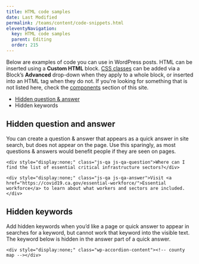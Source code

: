```yaml
---
title: HTML code samples
date: Last Modified 
permalink: /teams/content/code-snippets.html
eleventyNavigation:
  key: HTML code samples
  parent: Editing
  order: 215
---
```


Below are examples of code you can use in WordPress posts. HTML can be inserted using a **Custom HTML** block. [CSS classes](https://teamdocs.covid19.ca.gov/teams/content/classes.html) can be added via a Block’s **Advanced** drop-down when they apply to a whole block, or inserted into an HTML tag when they do not. If you're looking for something that is not listed here, check the [components](https://teamdocs.covid19.ca.gov/components/) section of this site.

* [Hidden question & answer](#hidden-question-and-answer)
* Hidden keywords

## Hidden question and answer

You can create a question & answer that appears as a quick answer in site search, but does not appear on the page. Use this sparingly, as most questions & answers would benefit people if they are seen on pages.

```
<div style="display:none;" class="js-qa js-qa-question">Where can I find the list of essential critical infrastructure sectors?</div>

<div style="display:none;" class="js-qa js-qa-answer">Visit <a href="https://covid19.ca.gov/essential-workforce/">Essential workforce</a> to learn about what workers and sectors are included. </div>
```

## Hidden keywords

Add hidden keywords when you’d like a page or quick answer to appear in searches for a keyword, but cannot work that keyword into the visible text. The keyword below is hidden in the answer part of a quick answer.

```
<div style="display:none;" class="wp-accordion-content"><!-- county map --></div>
```
